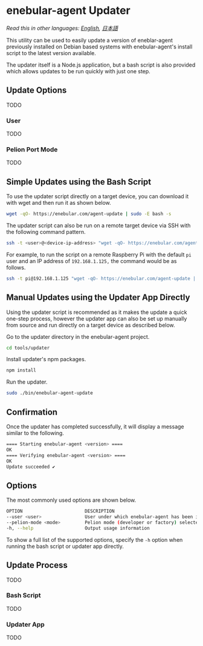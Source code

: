 
# enebular-agent Updater

*Read this in other languages: [English](README.md), [日本語](README.ja.md)*

This utility can be used to easily update a version of eneblar-agent previously installed on Debian based systems with enebular-agent's install script to the latest version available.

The updater itself is a Node.js application, but a bash script is also provided which allows updates to be run quickly with just one step.

## Update Options

TODO

### User

TODO

### Pelion Port Mode

TODO

## Simple Updates using the Bash Script

To use the updater script directly on a target device, you can download it with wget and then run it as shown below.

```sh
wget -qO- https://enebular.com/agent-update | sudo -E bash -s
```

The updater script can also be run on a remote target device via SSH with the following command pattern.

```sh
ssh -t <user>@<device-ip-address> "wget -qO- https://enebular.com/agent-update | sudo -E bash -s"
```

For example, to run the script on a remote Raspberry Pi with the default `pi` user and an IP address of `192.168.1.125,` the command would be as follows.

```sh
ssh -t pi@192.168.1.125 "wget -qO- https://enebular.com/agent-update | sudo -E bash -s"
```

## Manual Updates using the Updater App Directly

Using the updater script is recommended as it makes the update a quick one-step process, however the updater app can also be set up manually from source and run directly on a target device as described below.

Go to the updater directory in the enebular-agent project.

```sh
cd tools/updater
```

Install updater's npm packages.

```sh
npm install
```

Run the updater.

```sh
sudo ./bin/enebular-agent-update
```

## Confirmation

Once the updater has completed successfully, it will display a message similar to the following.

```sh
==== Starting enebular-agent <version> ====
OK
==== Verifying enebular-agent <version> ====
OK
Update succeeded ✔

```

## Options

The most commonly used options are shown below.

```sh
OPTION                       DESCRIPTION	
--user <user>                User under which enebular-agent has been installed
--pelion-mode <mode>         Pelion mode (developer or factory) selected when enebular-agent was installed
-h, --help                   Output usage information
```

To show a full list of the supported options, specify the `-h` option when running the bash script or updater app directly.

## Update Process

TODO

### Bash Script

TODO

### Updater App

TODO
